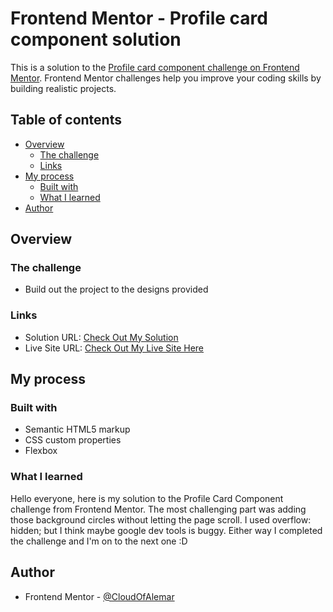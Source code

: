 # Frontend Mentor - Profile card component solution

This is a solution to the [Profile card component challenge on Frontend Mentor](https://www.frontendmentor.io/challenges/profile-card-component-cfArpWshJ). Frontend Mentor challenges help you improve your coding skills by building realistic projects. 

## Table of contents

- [Overview](#overview)
  - [The challenge](#the-challenge)
  - [Links](#links)
- [My process](#my-process)
  - [Built with](#built-with)
  - [What I learned](#what-i-learned)
- [Author](#author)


## Overview

### The challenge

- Build out the project to the designs provided


### Links

- Solution URL: [Check Out My Solution](https://www.frontendmentor.io/solutions/profile-card-component-938nj48Or7)
- Live Site URL: [Check Out My Live Site Here](https://cloudofalemar.github.io/ProfileCardComponent/)

## My process

### Built with

- Semantic HTML5 markup
- CSS custom properties
- Flexbox


### What I learned

Hello everyone, here is my solution to the Profile Card Component challenge from Frontend Mentor. The most challenging part was adding those background circles without letting the page scroll. I used overflow: hidden; but I think maybe google dev tools is buggy. Either way I completed the challenge and I'm on to the next one :D

## Author

- Frontend Mentor - [@CloudOfAlemar](https://www.frontendmentor.io/profile/CloudOfAlemar)
